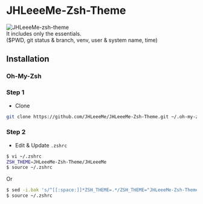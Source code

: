 # JHLeeeMe-Zsh-Theme
![JHLeeeMe-zsh-theme](https://user-images.githubusercontent.com/31606119/76569425-7112a080-64f6-11ea-85c1-08d8431eddcb.png)  
It includes only the essentials.  
($PWD, git status & branch, venv, user & system name, time)


## Installation
### Oh-My-Zsh
### Step 1
* Clone  
```bash
git clone https://github.com/JHLeeeMe/JHLeeeMe-Zsh-Theme.git ~/.oh-my-zsh/custom/themes/JHLeeeMe-Zsh-Theme/
```
  
### Step 2
* Edit & Update `.zshrc`  
```bash
$ vi ~/.zshrc  
ZSH_THEME=JHLeeeMe-Zsh-Theme/JHLeeeMe
$ source ~/.zshrc
```
Or
```bash
$ sed -i.bak 's/^[[:space:]]*ZSH_THEME=.*/ZSH_THEME="JHLeeeMe-Zsh-Theme\/JHLeeeMe"/' ~/.zshrc
$ source ~/.zshrc
```
